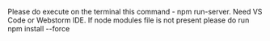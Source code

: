 Please do execute on the terminal this command - npm run-server.
Need VS Code or Webstorm IDE. 
If node modules file is not present please do run npm install --force
